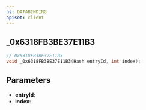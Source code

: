 ```yaml
---
ns: DATABINDING
apiset: client
---
```

## _0x6318FB3BE37E11B3

```c
// 0x6318FB3BE37E11B3
void _0x6318FB3BE37E11B3(Hash entryId, int index);
```


## Parameters
* **entryId**:
* **index**: